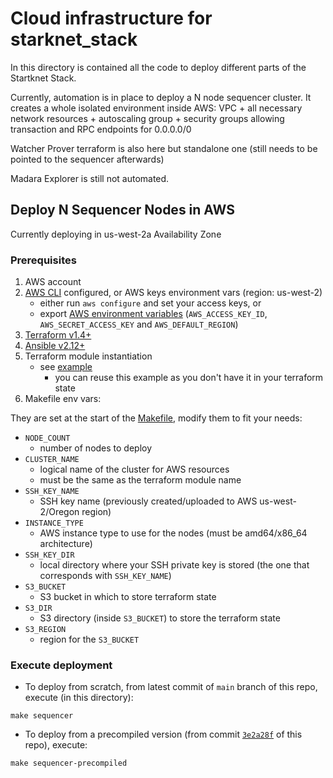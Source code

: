 # Cloud infrastructure for starknet_stack

In this directory is contained all the code to deploy different parts of the Startknet Stack.

Currently, automation is in place to deploy a N node sequencer cluster. It creates a whole isolated environment inside AWS: VPC + all necessary network resources + autoscaling group + security groups allowing transaction and RPC endpoints for 0.0.0.0/0

Watcher Prover terraform is also here but standalone one (still needs to be pointed to the sequencer afterwards)

Madara Explorer is still not automated.

## Deploy N Sequencer Nodes in AWS

Currently deploying in us-west-2a Availability Zone

### Prerequisites

1. AWS account
2. [AWS CLI](https://docs.aws.amazon.com/cli/latest/userguide/getting-started-install.html) configured, or AWS keys environment vars (region: us-west-2)
    * either run `aws configure` and set your access keys, or
    * export [AWS environment variables](https://docs.aws.amazon.com/cli/latest/userguide/cli-configure-envvars.html) (`AWS_ACCESS_KEY_ID`, `AWS_SECRET_ACCESS_KEY` and `AWS_DEFAULT_REGION`)
3. [Terraform v1.4+](https://developer.hashicorp.com/terraform/tutorials/aws-get-started/install-cli)
4. [Ansible v2.12+](https://docs.ansible.com/ansible/latest/installation_guide/intro_installation.html)
5. Terraform module instantiation
    * see [example](./terraform/example_sequencer_nodes/main.tf#L10-L27)
        * you can reuse this example as you don't have it in your terraform state
6. Makefile env vars:

They are set at the start of the [Makefile](./Makefile), modify them to fit your needs:

* `NODE_COUNT`
  * number of nodes to deploy
* `CLUSTER_NAME`
  * logical name of the cluster for AWS resources
  * must be the same as the terraform module name
* `SSH_KEY_NAME`
  * SSH key name (previously created/uploaded to AWS us-west-2/Oregon region)
* `INSTANCE_TYPE`
  * AWS instance type to use for the nodes (must be amd64/x86_64 architecture)
* `SSH_KEY_DIR`
  * local directory where your SSH private key is stored (the one that corresponds with `SSH_KEY_NAME`)
* `S3_BUCKET`
  * S3 bucket in which to store terraform state
* `S3_DIR`
  * S3 directory (inside `S3_BUCKET`) to store the terraform state
* `S3_REGION`
  * region for the `S3_BUCKET`

### Execute deployment

* To deploy from scratch, from latest commit of `main` branch of this repo, execute (in this directory):

```shell
make sequencer
```

* To deploy from a precompiled version (from commit [`3e2a28f`](https://github.com/lambdaclass/starknet_stack/tree/3e2a28f/sequencer) of this repo), execute:

```shell
make sequencer-precompiled
```

